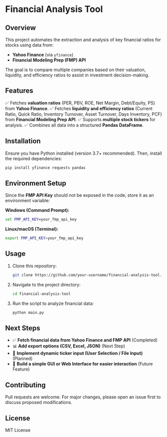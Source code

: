 # Financial Analysis Tool

## Overview
This project automates the extraction and analysis of key financial ratios for stocks using data from:
- **Yahoo Finance** (via `yfinance`)
- **Financial Modeling Prep (FMP) API**

The goal is to compare multiple companies based on their valuation, liquidity, and efficiency ratios to assist in investment decision-making.

## Features
✅ Fetches **valuation ratios** (PER, PBV, ROE, Net Margin, Debt/Equity, PS) from **Yahoo Finance**.
✅ Fetches **liquidity and efficiency ratios** (Current Ratio, Quick Ratio, Inventory Turnover, Asset Turnover, Days Inventory, PCF) from **Financial Modeling Prep API**.
✅ Supports **multiple stock tickers** for analysis.
✅ Combines all data into a structured **Pandas DataFrame**.

## Installation
Ensure you have Python installed (version 3.7+ recommended). Then, install the required dependencies:

```bash
pip install yfinance requests pandas
```

## Environment Setup
Since the **FMP API Key** should not be exposed in the code, store it as an environment variable:

**Windows (Command Prompt):**
```cmd
set FMP_API_KEY=your_fmp_api_key
```

**Linux/macOS (Terminal):**
```bash
export FMP_API_KEY=your_fmp_api_key
```

## Usage
1. Clone this repository:
   ```bash
   git clone https://github.com/your-username/financial-analysis-tool.git
   ```
2. Navigate to the project directory:
   ```bash
   cd financial-analysis-tool
   ```
3. Run the script to analyze financial data:
   ```bash
   python main.py
   ```

## Next Steps
- ✅ **Fetch financial data from Yahoo Finance and FMP API** (Completed)
- 📊 **Add export options (CSV, Excel, JSON)** (Next Step)
- 🔄 **Implement dynamic ticker input (User Selection / File Input)** (Planned)
- 🚀 **Build a simple GUI or Web Interface for easier interaction** (Future Feature)

## Contributing
Pull requests are welcome. For major changes, please open an issue first to discuss proposed modifications.

## License
MIT License


